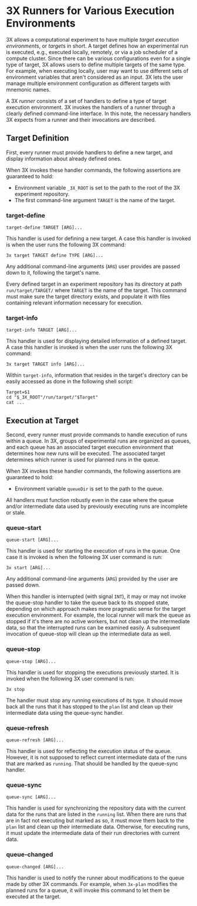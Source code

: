 # 3X Runners for Various Execution Environments

3X allows a computational experiment to have multiple *target execution
environment*s, or *target*s in short.  A target defines how an experimental
run is executed, e.g., executed locally, remotely, or via a job scheduler of a
compute cluster.  Since there can be various configurations even for a single
type of target, 3X allows users to define multiple targets of the same type.
For example, when executing locally, user may want to use different sets of
environment variables that aren't considered as an input.  3X lets the user
manage multiple environment configuration as different targets with mnemonic
names.

A 3X *runner* consists of a set of handlers to define a type of target
execution environment.  3X invokes the handlers of a runner through a clearly
defined command-line interface.  In this note, the necessary handlers 3X
expects from a runner and their invocations are described.


## Target Definition

First, every runner must provide handlers to define a new target, and display
information about already defined ones.

When 3X invokes these handler commands, the following assertions are guaranteed
to hold:

* Environment variable `_3X_ROOT` is set to the path to the root of the 3X
  experiment repository.
* The first command-line argument `TARGET` is the name of the target.

### target-define

    target-define TARGET [ARG]...

This handler is used for defining a new target.  A case this handler is invoked
is when the user runs the following 3X command:

    3x target TARGET define TYPE [ARG]...

Any additional command-line arguments (`ARG`) user provides are passed down to
it, following the target's name.

Every defined target in an experiment repository has its directory at path
`run/target/TARGET/` where `TARGET` is the name of the target.  This command
must make sure the target directory exists, and populate it with files
containing relevant information necessary for execution.


### target-info

    target-info TARGET [ARG]...

This handler is used for displaying detailed information of a defined target.
A case this handler is invoked is when the user runs the following 3X command:

    3x target TARGET info [ARG]...

Within `target-info`, information that resides in the target's directory can be
easily accessed as done in the following shell script:

    Target=$1
    cd "$_3X_ROOT"/run/target/"$Target"
    cat ...



## Execution at Target

Second, every runner must provide commands to handle execution of runs within a
queue.  In 3X, groups of experimental runs are organized as queues, and each
queue has an associated target execution environment that determines how new
runs will be executed.  The associated target determines which runner is used
for planned runs in the queue.

When 3X invokes these handler commands, the following assertions are guaranteed
to hold:

* Environment variable `queueDir` is set to the path to the queue.

All handlers must function robustly even in the case where the queue and/or
intermediate data used by previously executing runs are incomplete or stale.


### queue-start

    queue-start [ARG]...

This handler is used for starting the execution of runs in the queue.  One case
it is invoked is when the following 3X user command is run:

    3x start [ARG]...

Any additional command-line arguments (`ARG`) provided by the user are passed
down.

When this handler is interrupted (with signal `INT`), it may or may not invoke
the queue-stop handler to take the queue back to its stopped state, depending
on which approach makes more pragmatic sense for the target execution
environment.  For example, the local runner will mark the queue as stopped if
it's there are no active workers, but not clean up the intermediate data, so
that the interrupted runs can be examined easily.  A subsequent invocation of
queue-stop will clean up the intermediate data as well.


### queue-stop

    queue-stop [ARG]...

This handler is used for stopping the executions previously started.  It is
invoked when the following 3X user command is run:

    3x stop

The handler must stop any running executions of its type.  It should move back
all the runs that it has stopped to the `plan` list and clean up their
intermediate data using the queue-sync handler.


### queue-refresh

    queue-refresh [ARG]...

This handler is used for reflecting the execution status of the queue.
However, it is not supposed to reflect current intermediate data of the runs
that are marked as `running`.  That should be handled by the queue-sync
handler.


### queue-sync

    queue-sync [ARG]...

This handler is used for synchronizing the repository data with the current
data for the runs that are listed in the `running` list.  When there are runs
that are in fact not executing but marked as so, it must move them back to the
`plan` list and clean up their intermediate data.  Otherwise, for executing
runs, it must update the intermediate data of their run directories with
current data.


### queue-changed

    queue-changed [ARG]...

This handler is used to notify the runner about modifications to the queue made
by other 3X commands.  For example, when `3x-plan` modifies the planned runs
for a queue, it will invoke this command to let them be executed at the target.

